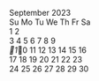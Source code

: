   September 2023     
Su Mo Tu We Th Fr Sa  
                1  2  
 3  4  5  6  7  8  9  
_1_0 11 12 13 14 15 16  
17 18 19 20 21 22 23  
24 25 26 27 28 29 30  
                      
